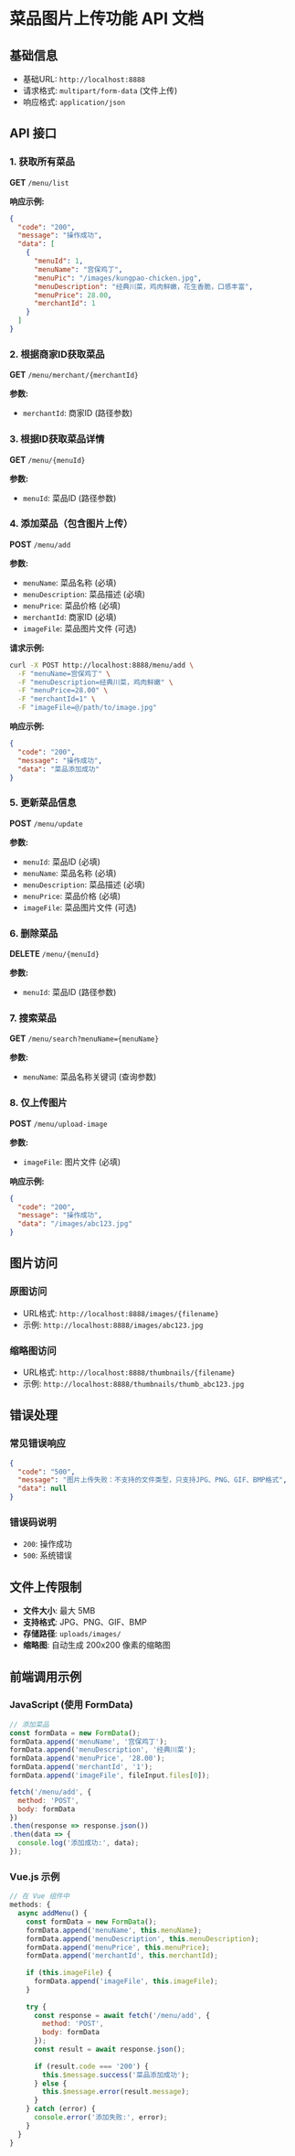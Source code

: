 # 菜品图片上传功能 API 文档

## 基础信息
- 基础URL: `http://localhost:8888`
- 请求格式: `multipart/form-data` (文件上传)
- 响应格式: `application/json`

## API 接口

### 1. 获取所有菜品
**GET** `/menu/list`

**响应示例:**
```json
{
  "code": "200",
  "message": "操作成功",
  "data": [
    {
      "menuId": 1,
      "menuName": "宫保鸡丁",
      "menuPic": "/images/kungpao-chicken.jpg",
      "menuDescription": "经典川菜，鸡肉鲜嫩，花生香脆，口感丰富",
      "menuPrice": 28.00,
      "merchantId": 1
    }
  ]
}
```

### 2. 根据商家ID获取菜品
**GET** `/menu/merchant/{merchantId}`

**参数:**
- `merchantId`: 商家ID (路径参数)

### 3. 根据ID获取菜品详情
**GET** `/menu/{menuId}`

**参数:**
- `menuId`: 菜品ID (路径参数)

### 4. 添加菜品（包含图片上传）
**POST** `/menu/add`

**参数:**
- `menuName`: 菜品名称 (必填)
- `menuDescription`: 菜品描述 (必填)
- `menuPrice`: 菜品价格 (必填)
- `merchantId`: 商家ID (必填)
- `imageFile`: 菜品图片文件 (可选)

**请求示例:**
```bash
curl -X POST http://localhost:8888/menu/add \
  -F "menuName=宫保鸡丁" \
  -F "menuDescription=经典川菜，鸡肉鲜嫩" \
  -F "menuPrice=28.00" \
  -F "merchantId=1" \
  -F "imageFile=@/path/to/image.jpg"
```

**响应示例:**
```json
{
  "code": "200",
  "message": "操作成功",
  "data": "菜品添加成功"
}
```

### 5. 更新菜品信息
**POST** `/menu/update`

**参数:**
- `menuId`: 菜品ID (必填)
- `menuName`: 菜品名称 (必填)
- `menuDescription`: 菜品描述 (必填)
- `menuPrice`: 菜品价格 (必填)
- `imageFile`: 菜品图片文件 (可选)

### 6. 删除菜品
**DELETE** `/menu/{menuId}`

**参数:**
- `menuId`: 菜品ID (路径参数)

### 7. 搜索菜品
**GET** `/menu/search?menuName={menuName}`

**参数:**
- `menuName`: 菜品名称关键词 (查询参数)

### 8. 仅上传图片
**POST** `/menu/upload-image`

**参数:**
- `imageFile`: 图片文件 (必填)

**响应示例:**
```json
{
  "code": "200",
  "message": "操作成功",
  "data": "/images/abc123.jpg"
}
```

## 图片访问

### 原图访问
- URL格式: `http://localhost:8888/images/{filename}`
- 示例: `http://localhost:8888/images/abc123.jpg`

### 缩略图访问
- URL格式: `http://localhost:8888/thumbnails/{filename}`
- 示例: `http://localhost:8888/thumbnails/thumb_abc123.jpg`

## 错误处理

### 常见错误响应
```json
{
  "code": "500",
  "message": "图片上传失败：不支持的文件类型，只支持JPG、PNG、GIF、BMP格式",
  "data": null
}
```

### 错误码说明
- `200`: 操作成功
- `500`: 系统错误

## 文件上传限制

- **文件大小**: 最大 5MB
- **支持格式**: JPG、PNG、GIF、BMP
- **存储路径**: `uploads/images/`
- **缩略图**: 自动生成 200x200 像素的缩略图

## 前端调用示例

### JavaScript (使用 FormData)
```javascript
// 添加菜品
const formData = new FormData();
formData.append('menuName', '宫保鸡丁');
formData.append('menuDescription', '经典川菜');
formData.append('menuPrice', '28.00');
formData.append('merchantId', '1');
formData.append('imageFile', fileInput.files[0]);

fetch('/menu/add', {
  method: 'POST',
  body: formData
})
.then(response => response.json())
.then(data => {
  console.log('添加成功:', data);
});
```

### Vue.js 示例
```javascript
// 在 Vue 组件中
methods: {
  async addMenu() {
    const formData = new FormData();
    formData.append('menuName', this.menuName);
    formData.append('menuDescription', this.menuDescription);
    formData.append('menuPrice', this.menuPrice);
    formData.append('merchantId', this.merchantId);
    
    if (this.imageFile) {
      formData.append('imageFile', this.imageFile);
    }
    
    try {
      const response = await fetch('/menu/add', {
        method: 'POST',
        body: formData
      });
      const result = await response.json();
      
      if (result.code === '200') {
        this.$message.success('菜品添加成功');
      } else {
        this.$message.error(result.message);
      }
    } catch (error) {
      console.error('添加失败:', error);
    }
  }
}
``` 